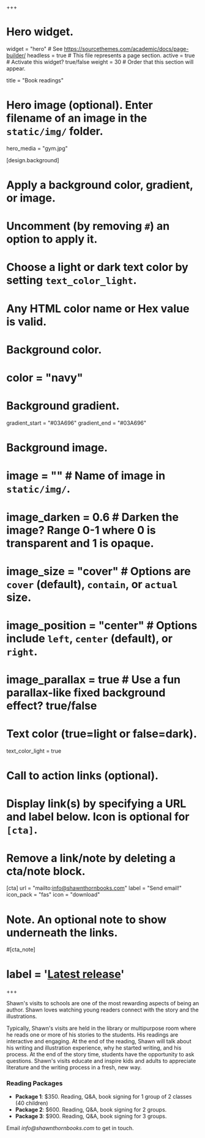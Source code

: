 +++
# Hero widget.
widget = "hero"  # See https://sourcethemes.com/academic/docs/page-builder/
headless = true  # This file represents a page section.
active = true  # Activate this widget? true/false
weight = 30  # Order that this section will appear.

title = "Book readings"

# Hero image (optional). Enter filename of an image in the `static/img/` folder.
hero_media = "gym.jpg"

[design.background]
  # Apply a background color, gradient, or image.
  #   Uncomment (by removing `#`) an option to apply it.
  #   Choose a light or dark text color by setting `text_color_light`.
  #   Any HTML color name or Hex value is valid.

  # Background color.
  # color = "navy"
  
  # Background gradient.
  gradient_start = "#03A696"
  gradient_end = "#03A696"
  
  # Background image.
  # image = ""  # Name of image in `static/img/`.
  # image_darken = 0.6  # Darken the image? Range 0-1 where 0 is transparent and 1 is opaque.
  # image_size = "cover"  #  Options are `cover` (default), `contain`, or `actual` size.
  # image_position = "center"  # Options include `left`, `center` (default), or `right`.
  # image_parallax = true  # Use a fun parallax-like fixed background effect? true/false
  
  # Text color (true=light or false=dark).
  text_color_light = true

# Call to action links (optional).
#   Display link(s) by specifying a URL and label below. Icon is optional for `[cta]`.
#   Remove a link/note by deleting a cta/note block.
[cta]
  url = "mailto:info@shawnthornbooks.com"
  label = "Send email!"
  icon_pack = "fas"
  icon = "download"
  

# Note. An optional note to show underneath the links.
#[cta_note]
#  label = '<a class="js-github-release" href="https://sourcethemes.com/academic/updates" data-repo="gcushen/hugo-academic">Latest release<!-- V --></a>'
+++

Shawn's visits to schools are one of the most rewarding aspects of being an author. Shawn loves watching young readers connect with the story and the illustrations. 

Typically, Shawn's visits are held in the library or multipurpose room where he reads one or more of his stories to the students. His readings are interactive and engaging. At the end of the reading, Shawn will talk about his writing and illustration experience, why he started writing, and his process. At the end of the story time, students have the opportunity to ask questions. Shawn's visits educate and inspire kids and adults to appreciate literature and the writing process in a fresh, new way. 

### Reading Packages

- **Package 1**: $350. Reading, Q&A, book signing for 1 group of 2 classes (40 children)
- **Package 2**: $600. Reading, Q&A, book signing for 2 groups.
- **Package 3**: $900. Reading, Q&A, book signing for 3 groups.

Email _info@shawnthornbooks.com_ to get in touch.